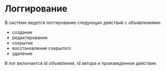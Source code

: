 # Логгирование

В системе ведется логгирование следующих действий с объявлениями:

- создание
- редактирование
- сокрытие
- восстановление сокрытого
- удаление

В лог включается id объявления, id автора и произведенное действие.
